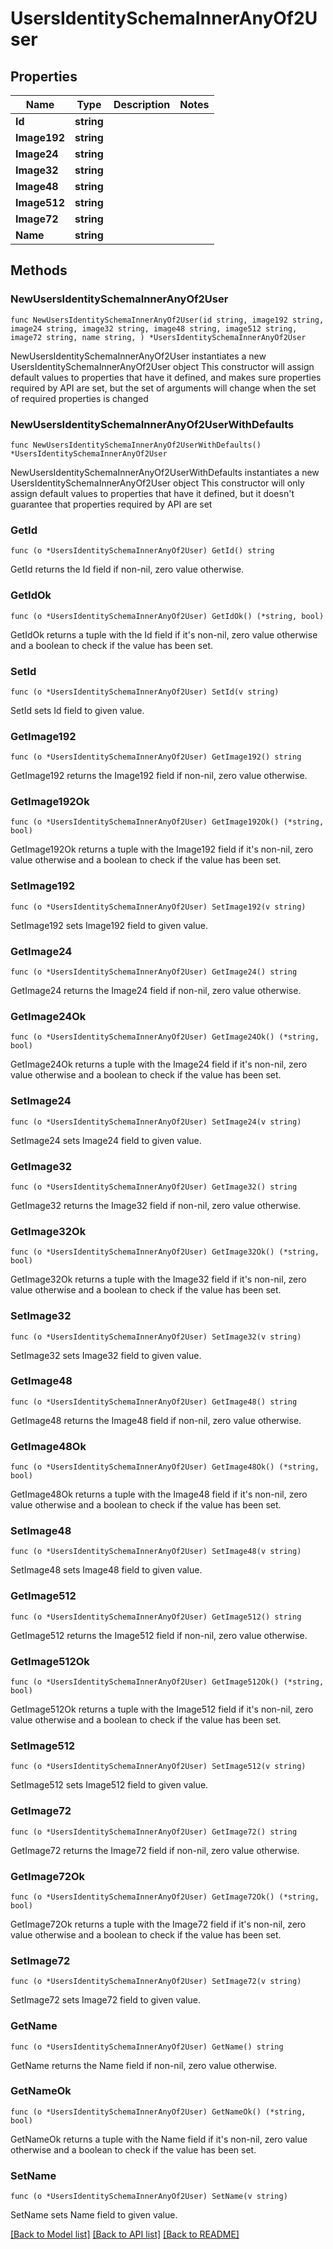 # UsersIdentitySchemaInnerAnyOf2User

## Properties

Name | Type | Description | Notes
------------ | ------------- | ------------- | -------------
**Id** | **string** |  | 
**Image192** | **string** |  | 
**Image24** | **string** |  | 
**Image32** | **string** |  | 
**Image48** | **string** |  | 
**Image512** | **string** |  | 
**Image72** | **string** |  | 
**Name** | **string** |  | 

## Methods

### NewUsersIdentitySchemaInnerAnyOf2User

`func NewUsersIdentitySchemaInnerAnyOf2User(id string, image192 string, image24 string, image32 string, image48 string, image512 string, image72 string, name string, ) *UsersIdentitySchemaInnerAnyOf2User`

NewUsersIdentitySchemaInnerAnyOf2User instantiates a new UsersIdentitySchemaInnerAnyOf2User object
This constructor will assign default values to properties that have it defined,
and makes sure properties required by API are set, but the set of arguments
will change when the set of required properties is changed

### NewUsersIdentitySchemaInnerAnyOf2UserWithDefaults

`func NewUsersIdentitySchemaInnerAnyOf2UserWithDefaults() *UsersIdentitySchemaInnerAnyOf2User`

NewUsersIdentitySchemaInnerAnyOf2UserWithDefaults instantiates a new UsersIdentitySchemaInnerAnyOf2User object
This constructor will only assign default values to properties that have it defined,
but it doesn't guarantee that properties required by API are set

### GetId

`func (o *UsersIdentitySchemaInnerAnyOf2User) GetId() string`

GetId returns the Id field if non-nil, zero value otherwise.

### GetIdOk

`func (o *UsersIdentitySchemaInnerAnyOf2User) GetIdOk() (*string, bool)`

GetIdOk returns a tuple with the Id field if it's non-nil, zero value otherwise
and a boolean to check if the value has been set.

### SetId

`func (o *UsersIdentitySchemaInnerAnyOf2User) SetId(v string)`

SetId sets Id field to given value.


### GetImage192

`func (o *UsersIdentitySchemaInnerAnyOf2User) GetImage192() string`

GetImage192 returns the Image192 field if non-nil, zero value otherwise.

### GetImage192Ok

`func (o *UsersIdentitySchemaInnerAnyOf2User) GetImage192Ok() (*string, bool)`

GetImage192Ok returns a tuple with the Image192 field if it's non-nil, zero value otherwise
and a boolean to check if the value has been set.

### SetImage192

`func (o *UsersIdentitySchemaInnerAnyOf2User) SetImage192(v string)`

SetImage192 sets Image192 field to given value.


### GetImage24

`func (o *UsersIdentitySchemaInnerAnyOf2User) GetImage24() string`

GetImage24 returns the Image24 field if non-nil, zero value otherwise.

### GetImage24Ok

`func (o *UsersIdentitySchemaInnerAnyOf2User) GetImage24Ok() (*string, bool)`

GetImage24Ok returns a tuple with the Image24 field if it's non-nil, zero value otherwise
and a boolean to check if the value has been set.

### SetImage24

`func (o *UsersIdentitySchemaInnerAnyOf2User) SetImage24(v string)`

SetImage24 sets Image24 field to given value.


### GetImage32

`func (o *UsersIdentitySchemaInnerAnyOf2User) GetImage32() string`

GetImage32 returns the Image32 field if non-nil, zero value otherwise.

### GetImage32Ok

`func (o *UsersIdentitySchemaInnerAnyOf2User) GetImage32Ok() (*string, bool)`

GetImage32Ok returns a tuple with the Image32 field if it's non-nil, zero value otherwise
and a boolean to check if the value has been set.

### SetImage32

`func (o *UsersIdentitySchemaInnerAnyOf2User) SetImage32(v string)`

SetImage32 sets Image32 field to given value.


### GetImage48

`func (o *UsersIdentitySchemaInnerAnyOf2User) GetImage48() string`

GetImage48 returns the Image48 field if non-nil, zero value otherwise.

### GetImage48Ok

`func (o *UsersIdentitySchemaInnerAnyOf2User) GetImage48Ok() (*string, bool)`

GetImage48Ok returns a tuple with the Image48 field if it's non-nil, zero value otherwise
and a boolean to check if the value has been set.

### SetImage48

`func (o *UsersIdentitySchemaInnerAnyOf2User) SetImage48(v string)`

SetImage48 sets Image48 field to given value.


### GetImage512

`func (o *UsersIdentitySchemaInnerAnyOf2User) GetImage512() string`

GetImage512 returns the Image512 field if non-nil, zero value otherwise.

### GetImage512Ok

`func (o *UsersIdentitySchemaInnerAnyOf2User) GetImage512Ok() (*string, bool)`

GetImage512Ok returns a tuple with the Image512 field if it's non-nil, zero value otherwise
and a boolean to check if the value has been set.

### SetImage512

`func (o *UsersIdentitySchemaInnerAnyOf2User) SetImage512(v string)`

SetImage512 sets Image512 field to given value.


### GetImage72

`func (o *UsersIdentitySchemaInnerAnyOf2User) GetImage72() string`

GetImage72 returns the Image72 field if non-nil, zero value otherwise.

### GetImage72Ok

`func (o *UsersIdentitySchemaInnerAnyOf2User) GetImage72Ok() (*string, bool)`

GetImage72Ok returns a tuple with the Image72 field if it's non-nil, zero value otherwise
and a boolean to check if the value has been set.

### SetImage72

`func (o *UsersIdentitySchemaInnerAnyOf2User) SetImage72(v string)`

SetImage72 sets Image72 field to given value.


### GetName

`func (o *UsersIdentitySchemaInnerAnyOf2User) GetName() string`

GetName returns the Name field if non-nil, zero value otherwise.

### GetNameOk

`func (o *UsersIdentitySchemaInnerAnyOf2User) GetNameOk() (*string, bool)`

GetNameOk returns a tuple with the Name field if it's non-nil, zero value otherwise
and a boolean to check if the value has been set.

### SetName

`func (o *UsersIdentitySchemaInnerAnyOf2User) SetName(v string)`

SetName sets Name field to given value.



[[Back to Model list]](../README.md#documentation-for-models) [[Back to API list]](../README.md#documentation-for-api-endpoints) [[Back to README]](../README.md)



